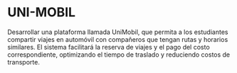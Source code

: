 # UNI-MOBIL
Desarrollar una plataforma llamada UniMobil, que permita a los estudiantes compartir viajes en automóvil con compañeros que tengan rutas y horarios similares. El sistema facilitará la reserva de viajes y el pago del costo correspondiente, optimizando el tiempo de traslado y reduciendo costos de transporte.
